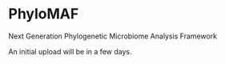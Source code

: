 # PhyloMAF
Next Generation Phylogenetic Microbiome Analysis Framework

An initial upload will be in a few days.
